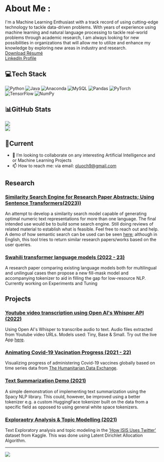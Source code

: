 # About Me :
I'm a Machine Learning Enthusiast with a track record of using cutting-edge technology to tackle data-driven problems. With years of experience using machine learning and natural language processing to tackle real-world problems through academic research, I am always looking for new possibilities in organizations that will allow me to utilize and enhance my knowledge by exploring new areas in industry and research. \
[Download Résumé](https://github.com/e-olang/e-olang/blob/main/Files/eolang_resume.pdf) <br>
[LinkedIn Profile](https://www.linkedin.com/in/eolang/)

## 💻Tech Stack
![Python](https://img.shields.io/badge/python-3670A0?style=plastic&logo=python&logoColor=ffdd54) ![Java](https://img.shields.io/badge/java-%23ED8B00.svg?style=plastic&logo=java&logoColor=white) ![Anaconda](https://img.shields.io/badge/Anaconda-%2344A833.svg?style=plastic&logo=anaconda&logoColor=white) ![MySQL](https://img.shields.io/badge/mysql-%2300f.svg?style=plastic&logo=mysql&logoColor=white) ![Pandas](https://img.shields.io/badge/pandas-%23150458.svg?style=plastic&logo=pandas&logoColor=white) ![PyTorch](https://img.shields.io/badge/PyTorch-%23EE4C2C.svg?style=plastic&logo=PyTorch&logoColor=white) ![TensorFlow](https://img.shields.io/badge/TensorFlow-%23FF6F00.svg?style=plastic&logo=TensorFlow&logoColor=white) ![NumPy](https://img.shields.io/badge/numpy-%23013243.svg?style=plastic&logo=numpy&logoColor=white)

## 📊GitHub Stats
<!---![](https://github-readme-stats.vercel.app/api?username=e-olang&theme=react&hide_border=true&include_all_commits=false&count_private=false)<br/> -->
![](https://github-readme-streak-stats.herokuapp.com/?user=e-olang&theme=react&hide_border=true)<br/>
![](https://github-readme-stats.vercel.app/api/top-langs/?username=e-olang&theme=react&hide_border=true&include_all_commits=false&count_private=false&layout=compact)

## 🌱Current
- 👯 I’m looking to collaborate on any interesting Artificial Intelligence and or Machine Learning Projects
- 📫 How to reach me: via email: [oluoch9@gmail.com](mailto:oluoch9@gmail.com)

## Research

### [Similarity Search Engine for Research Paper Abstracts; Using Sentence Transformers(2023))](https://huggingface.co/spaces/eolang/Search)
An attempt to develop a similarity search model capable of generating optimal numeric text representations for more than one language. The final intended use would be to build some search engine. Still doing reviews of related material to establish what is feasible. Feel free to reach out and help. A demo of how semantic search can be used can be seen [here](https://huggingface.co/spaces/eolang/Search); although in English, this tool tries to return similar research papers/works based on the user queries.

### [Swahili transformer language models (2022 - 23)](https://huggingface.co/TUS)
A research paper comparing existing language models both for multilingual and unilingual cases then propose a new fill-mask model and accompanying tokenizer to aid in filling the gap for low-resource NLP. Currently working on Experiments and Tuning


## Projects
### [Youtube video transcription using Open AI's Whisper API (2022)](https://huggingface.co/spaces/eolang/Whisper-Transcriber)
Using Open AI's Whisper to transcribe audio to text. Audio files extracted from Youtube video URLs. Models used: Tiny, Base & Small. Try out the live App [here](https://huggingface.co/spaces/eolang/Whisper-Transcriber).

### [Animating Covid-19 Vacination Progress (2021 - 22)](https://github.com/e-olang/Drafts/tree/master/Visualizations/Covid19%20Vaccination%20Time%20Series)
Visualizing progress of administering Covid-19 vaccines globally based on time series data from [The Humanitarian Data Exchange](https://data.humdata.org/dataset/covid-19-vaccinations). 

### [Text Summarization Demo (2021)](https://github.com/e-olang/NLP/blob/main/Text%20Summarization/v1.ipynb)
A simple demonstration of implementing text summarization using the Spacy NLP library. This could, however, be improved using a better tokenizer e.g. a custom HuggingFace tokenizer built on the data from a specific field as opposed to using general white space tokenizers.

### [Exploraotry Analysis & Topic Modelling (2021)](https://github.com/e-olang/NLP/blob/main/Topic%20Modelling/topic_modelling_v2.ipynb)
Text Exploratory analysis and topic modeling in the ['How ISIS Uses Twitter'](https://www.kaggle.com/datasets/fifthtribe/how-isis-uses-twitter) dataset from Kaggle. This was done using Latent Dirichlet Allocation Algorithm.


---
[![](https://visitcount.itsvg.in/api?id=e-olang&icon=0&color=0)](https://visitcount.itsvg.in)

